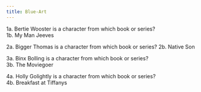 ```yaml
---
title: Blue-Art
---
```

1a.	Bertie Wooster is a character from which book or series?	
1b.	My Man Jeeves
 
2a.	Bigger Thomas is a character from which book or series?	
2b.	Native Son
 
3a.	Binx Bolling is a character from which book or series?	
3b.	The Moviegoer
 
4a.	Holly Golightly is a character from which book or series?	
4b.	Breakfast at Tiffanys
 

